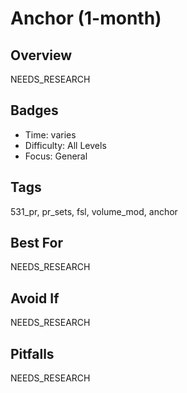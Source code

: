# Anchor (1-month)

## Overview
NEEDS_RESEARCH

## Badges
- Time: varies
- Difficulty: All Levels
- Focus: General

## Tags
531_pr, pr_sets, fsl, volume_mod, anchor

## Best For
NEEDS_RESEARCH

## Avoid If
NEEDS_RESEARCH

## Pitfalls
NEEDS_RESEARCH
